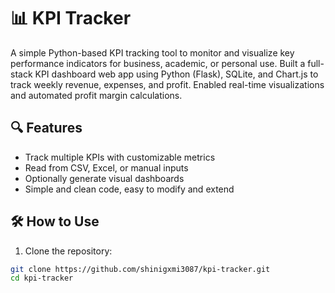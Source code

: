 # 📊 KPI Tracker

A simple Python-based KPI tracking tool to monitor and visualize key performance indicators for business, academic, or personal use. Built a full-stack KPI dashboard web app using Python (Flask), SQLite, and Chart.js to track weekly revenue, 
expenses, and profit. Enabled real-time visualizations and automated profit margin calculations.

## 🔍 Features
- Track multiple KPIs with customizable metrics
- Read from CSV, Excel, or manual inputs
- Optionally generate visual dashboards
- Simple and clean code, easy to modify and extend

## 🛠️ How to Use

1. Clone the repository:
```bash
git clone https://github.com/shinigxmi3087/kpi-tracker.git
cd kpi-tracker

